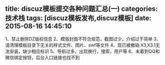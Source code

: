 title: discuz模板提交各种问题汇总(一)
categories: 技术栈
tags: [discuz模板发布,discuz模板]
date: 2015-08-16 14:45:10
---
1、禁止删除DZ版权信息
2、模版封面不符合规范，截图过少，介绍过于简单
3、请清理模板目录下无关的样式文件、图片、swf等文件
4、现已被撤销 X3,X3.1无法安装，缺少相应标识
5、导航过多，出现换行，搜索，用户等
6、未着到QQ和微信绑定按钮，后台入口链接也找不到
